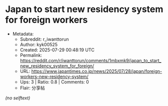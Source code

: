 # Japan to start new residency system for foreign workers

- Metadata:
  - Subreddit: r_iwanttorun
  - Author: kyk00525
  - Created: 2025-07-29 00:48:19 UTC
  - Permalink: https://reddit.com/r/iwanttorun/comments/1mbxmk9/japan_to_start_new_residency_system_for_foreign/
  - URL: https://www.japantimes.co.jp/news/2025/07/28/japan/foreign-workers-new-residency-system/
  - Ups: 3 | Ratio: 0.8 | Comments: 0
  - Flair: 分享帖

_(no selftext)_
